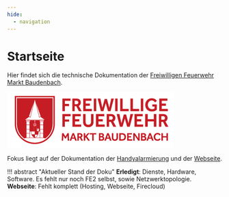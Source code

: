 ```yaml
---
hide:
  - navigation
---
```


# Startseite

Hier findet sich die technische Dokumentation der [Freiwilligen Feuerwehr Markt Baudenbach](https://www.ffw-baudenbach.de).

![Alt-Text](assets/logo_rot.png)

Fokus liegt auf der Dokumentation der [Handyalarmierung](Handyalarmierung/index.md) und der [Webseite](Webseite/index.md).

!!! abstract "Aktueller Stand der Doku"
    **Erledigt**: Dienste, Hardware, Software. Es fehlt nur noch FE2 selbst, sowie Netzwerktopologie.   
    **Webseite**: Fehlt komplett (Hosting, Webseite, Firecloud)
